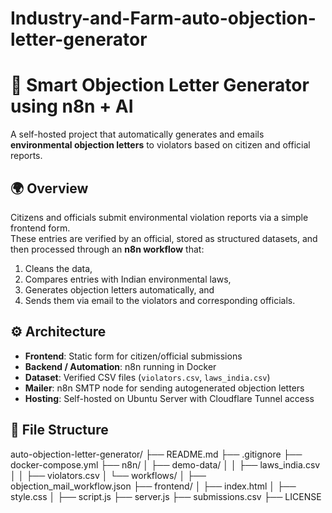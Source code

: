 # Industry-and-Farm-auto-objection-letter-generator

# 🧠 Smart Objection Letter Generator using n8n + AI

A self-hosted project that automatically generates and emails **environmental objection letters** to violators based on citizen and official reports.

## 🌍 Overview
Citizens and officials submit environmental violation reports via a simple frontend form.  
These entries are verified by an official, stored as structured datasets, and then processed through an **n8n workflow** that:
1. Cleans the data,
2. Compares entries with Indian environmental laws,
3. Generates objection letters automatically, and
4. Sends them via email to the violators and corresponding officials.

## ⚙️ Architecture
- **Frontend**: Static form for citizen/official submissions  
- **Backend / Automation**: n8n running in Docker  
- **Dataset**: Verified CSV files (`violators.csv`, `laws_india.csv`)  
- **Mailer**: n8n SMTP node for sending autogenerated objection letters  
- **Hosting**: Self-hosted on Ubuntu Server with Cloudflare Tunnel access  

## 📂 File Structure


auto-objection-letter-generator/
├── README.md
├── .gitignore
├── docker-compose.yml
├── n8n/
│   ├── demo-data/
│   │   ├── laws_india.csv
│   │   ├── violators.csv
│   └── workflows/
│       ├── objection_mail_workflow.json
├── frontend/
│   ├── index.html
│   ├── style.css
│   ├── script.js
├── server.js
├── submissions.csv
├── LICENSE

